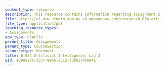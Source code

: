```yaml
---
content_type: resource
description: This resource contains information regarding assignment 2.
file: https://ol-ocw-studio-app-qa.s3.amazonaws.com/courses/6-034-artificial-intelligence-fall-2010/e09aa2ccc53799b6c312c3b927dc6841_MIT6_034F10_lab2.pdf
file_type: application/pdf
learning_resource_types:
- Assignments
ocw_type: OCWFile
parent_title: Assignments
parent_type: CourseSection
resourcetype: Document
title: 6.034 Artificial Intelligence, Lab 2
uid: e09aa2cc-c537-99b6-c312-c3b927dc6841
---
```

